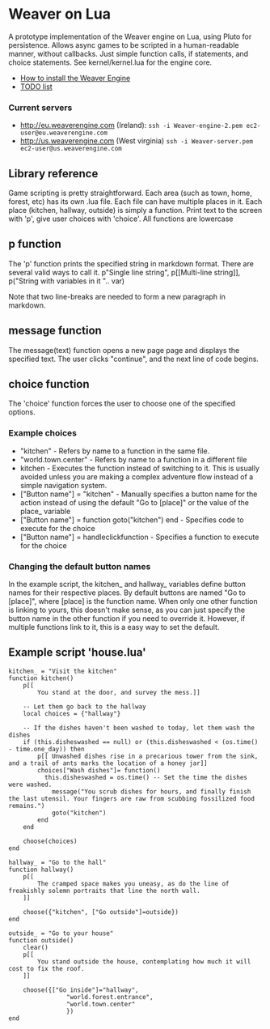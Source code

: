
# Weaver on Lua

A prototype implementation of the Weaver engine on Lua, using Pluto for persistence. Allows async games to be scripted in a human-readable manner, without callbacks. Just simple function calls, if statements, and choice statements. See kernel/kernel.lua for the engine core.

* [How to install the Weaver Engine](https://github.com/nathanaeljones/weaver-lua/blob/master/install.mdown)
* [TODO list](https://github.com/nathanaeljones/weaver-lua/blob/master/todo.mdown)

### Current servers

* http://eu.weaverengine.com (Ireland): `ssh -i Weaver-engine-2.pem ec2-user@eu.weaverengine.com`
* http://us.weaverengine.com (West virginia) `ssh -i Weaver-server.pem ec2-user@us.weaverengine.com`



## Library reference

Game scripting is pretty straightforward. Each area (such as town, home, forest, etc) has its own .lua file. Each file can have multiple places in it.
Each place (kitchen, hallway, outside) is simply a function. Print text to the screen with 'p', give user choices with 'choice'. All functions are lowercase

## p function

The 'p' function prints the specified string in markdown format. There are several valid ways to call it. p"Single line string", p[[Multi-line string]], p("String with variables in it ".. var)

Note that two line-breaks are needed to form a new paragraph in markdown. 

## message function

The message(text) function opens a new page page and displays the specified text. The user clicks "continue", and the next line of code begins.


## choice function

The 'choice' function forces the user to choose one of the specified options. 

### Example choices

* "kitchen" - Refers by name to a function in the same file.
* "world.town.center" - Refers by name to a function in a different file
* kitchen - Executes the function instead of switching to it. This is usually avoided unless you are making a complex adventure flow instead of a simple navigation system. 
* ["Button name"] = "kitchen" - Manually specifies a button name for the action instead of using the default "Go to [place]" or the value of the place_ variable
* ["Button name"] = function goto("kitchen") end - Specifies code to execute for the choice
* ["Button name"] = handleclickfunction - Specifies a function  to execute for the choice

### Changing the default button names

In the example script, the kitchen\_ and hallway\_ variables define button names for their respective places. By default buttons are named "Go to [place]", where [place] is the function name.
When only one other function is linking to yours, this doesn't make sense, as you can just specify the button name in the other function if you need to override it. However, if multiple functions link to it, this is a easy way to set the default.



## Example script 'house.lua'

	kitchen_ = "Visit the kitchen"
	function kitchen()
		p[[
			You stand at the door, and survey the mess.]]
	
		-- Let them go back to the hallway
		local choices = {"hallway"}
	
		-- If the dishes haven't been washed to today, let them wash the dishes
		if (this.disheswashed == null) or (this.disheswashed < (os.time() - time.one_day)) then 
			p[[	Unwashed dishes rise in a precarious tower from the sink, and a trail of ants marks the location of a honey jar]]
			choices["Wash dishes"]= function()
			  this.disheswashed = os.time() -- Set the time the dishes were washed.
				message("You scrub dishes for hours, and finally finish the last utensil. Your fingers are raw from scubbing fossilized food remains.")
				goto("kitchen")
			end
		end
	
		choose(choices)
	end

	hallway_ = "Go to the hall"
	function hallway()
		p[[
			The cramped space makes you uneasy, as do the line of freakishly solemn portraits that line the north wall.
		]]
	
		choose({"kitchen", ["Go outside"]=outside})
	end

	outside_ = "Go to your house"
	function outside()
		clear()
		p[[
			You stand outside the house, contemplating how much it will cost to fix the roof.
		]]
	
		choose({["Go inside"]="hallway", 
					"world.forest.entrance",
					"world.town.center"
					})
	end
	